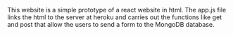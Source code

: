 This website is a simple prototype of a react website in html. The app.js file links the html to the server at heroku and carries out the functions like get and post that allow the users to send a form to the MongoDB database. 
